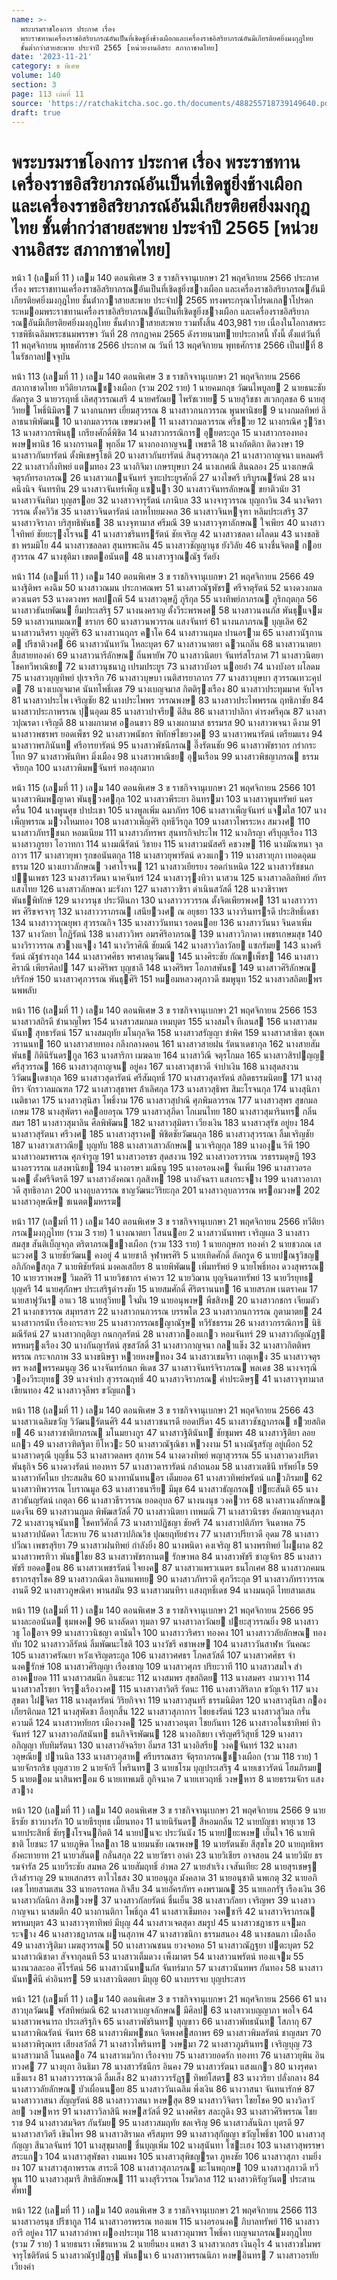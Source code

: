 ```yaml
---
name: >-
  พระบรมราชโองการ ประกาศ เรื่อง
  พระราชทานเครื่องราชอิสริยาภรณ์อันเป็นที่เชิดชูยิ่งช้างเผือกและเครื่องราชอิสริยาภรณ์อันมีเกียรติยศยิ่งมงกุฎไทย
  ชั้นต่ำกว่าสายสะพาย ประจำปี 2565 [หน่วยงานอิสระ สภากาชาดไทย]
date: '2023-11-21'
category: ข พิเศษ
volume: 140
section: 3
page: 113 เล่มที่ 11
source: 'https://ratchakitcha.soc.go.th/documents/488255718739149640.pdf'
draft: true
---
```


# พระบรมราชโองการ ประกาศ เรื่อง พระราชทานเครื่องราชอิสริยาภรณ์อันเป็นที่เชิดชูยิ่งช้างเผือกและเครื่องราชอิสริยาภรณ์อันมีเกียรติยศยิ่งมงกุฎไทย ชั้นต่ำกว่าสายสะพาย ประจำปี 2565 [หน่วยงานอิสระ สภากาชาดไทย]

หน้า 1 (เลมที่ 11 ) เลม 140 ตอนพิเศษ 3 ข ราชกิจจานุเบกษา 21 พฤศจิกายน 2566 ประกาศ เรื่อง พระราชทานเครื่องราชอิสริยาภรณอันเป็นที่เชิดชูยิ่งชางเผือก และเครื่องราชอิสริยาภรณอันมีเกียรติยศยิ่งมงกุฎไทย ชั้นต่ํากวาสายสะพาย ประจําป 2565 ทรงพระกรุณาโปรดเกลาโปรดกระหมอมพระราชทานเครื่องราชอิสริยาภรณอันเป็นที่เชิดชูยิ่งชางเผือก และเครื่องราชอิสริยาภรณอันมีเกียรติยศยิ่งมงกุฎไทย ชั้นต่ํากวาสายสะพาย รวมทั้งสิ้น 403,981 ราย เนื่องในโอกาสพระราชพิธีเฉลิมพระชนมพรรษา วันที่ 28 กรกฎาคม 2565 ดังรายนามทายประกาศนี้ ทั้งนี้ ตั้งแต่วันที่ 11 พฤศจิกายน พุทธศักราช 2566 ประกาศ ณ วันที่ 13 พฤศจิกายน พุทธศักราช 2566 เป็นปที่ 8 ในรัชกาลปจจุบัน

หน้า 113 (เลมที่ 11 ) เลม 140 ตอนพิเศษ 3 ข ราชกิจจานุเบกษา 21 พฤศจิกายน 2566 สภากาชาดไทย ทวีติยาภรณชางเผือก (รวม 202 ราย) 1 นายคมกฤช วัฒนไพบูลย 2 นายธนะชัย ลัดกรูด 3 นายวรฤทธิ์ เลิศสุวรรณเสรี 4 นายศรัณย ไพรัชเวทย 5 นายสุวิชชา สเวกกุลชล 6 นายสุวิทย โพธิ์นิมิตร 7 นางกนกพร เยี่ยมสุวรรณ 8 นางสาวกนกวรรณ พูนพานิชย 9 นางกมลทิพย์ ลีลาธนาพิพัฒน 10 นางกมลวรรณ เขษมวงศ 11 นางสาวกมลวรรณ ศรีชวย 12 นางกรณิศ รูวิชา 13 นางสาวกรพินธุ เกรียงศักดิ์พิชิต 14 นางสาวกรรณิการ อุยตระกูล 15 นางสาวกรองทอง พงษพานิช 16 นางกรานต พุกอิ่ม 17 นางกองกาญจน เพชรดี 18 นางกัตติกา ติดวงษา 19 นางสาวกันยารัตน์ ตั้งพิเชษฐโชติ 20 นางสาวกันยารัตน์ สินสุวรรณกุล 21 นางสาวกาญจนา แหลมศรี 22 นางสาวกิ่งทิพย์ แตมทอง 23 นางกิจิมา เกษรบุษบา 24 นางเกศณี สินฉลอง 25 นางเกษณี จตุรภัทรอาภรณ 26 นางสาวแกนจันทร์ จูฑะประยูรศักดิ์ 27 นางไขศรี บริบูรณรัตน์ 28 นางคนึงนิจ จันทรทิน 29 นางสาวจันทร์เพ็ญ แซนา 30 นางสาวจันทรลักษณ ขยาติวนัย 31 นางสาวจันทิมา บุญสรอย 32 นางสาวจารุรัตน์ เภานิบล 33 นางจารุวรรณ บุญกาวิน 34 นางจิตราวรรณ ตั้งควิวิช 35 นางสาวจินดารัตน์ เลาหไทยมงคล 36 นางสาวจินหจุฑา หลิมประเสริฐ 37 นางสาวจิราภา บริสุทธิพันธ 38 นางจุฑามาส ศรีมณี 39 นางสาวจุฑาลักษณ ใจเพียร 40 นางสาวใจทิพย์ ชัยยะรุงโรจน 41 นางสาวชรินทรรัตน์ ชัยเจริญ 42 นางสาวชลดา ผโลดม 43 นางชลธิชา พรมมิโย 44 นางสาวชลลดา สุนทรพะลิน 45 นางสาวชัญญานุช ยังวิลัย 46 นางชื่นจิตต กอยสุวรรณ 47 นางชุติมา เขตตอนันต 48 นางสาวฐาณณัฐ รัดยัง

หน้า 114 (เลมที่ 11 ) เลม 140 ตอนพิเศษ 3 ข ราชกิจจานุเบกษา 21 พฤศจิกายน 2566 49 นางฐิติพร คงฉิม 50 นางสาวณมน ประกาศณพร 51 นางสาวณัฐพัชร ศรีจาตุรัตน์ 52 นางดวงกมล ดวงเนตร 53 นางดวงพร พลปถพี 54 นางสาวดุษฎี ภูรีกุล 55 นางทิพย์ภาภรณ ภูริกฤตกุล 56 นางสาวธันยพัฒน ยิ้มประเสริฐ 57 นางนงคราญ ตั้งวีระพรพงศ 58 นางสาวนงนภัส พันธุแจม 59 นางสาวนทมณฑ ชรากร 60 นางสาวนพวรรณ แสงจันทร์ 61 นางนภาภรณ บุญเลิศ 62 นางสาวนริศรา บุญศิริ 63 นางสาวนฤภร คาโค 64 นางสาวนฤมล ปานอราม 65 นางสาวนัฐกานต ปรีชาติวงศ 66 นางสาวนันทวัน โหละบุตร 67 นางสาวนาตยา ฉวนกลิ่น 68 นางสาวนาตยา สืบสายทองคํา 69 นางสาวนารีลักษณ ถิ่นพายัพ 70 นางสาวนิตยา จันทร์สโรภาศ 71 นางสาวนิตยา โชคทวีพาณิชย 72 นางสาวนุชนาฏ เปรมประยูร 73 นางสาวบังอร นอยอ่ํา 74 นางบังอร ผโลดม 75 นางสาวบุญทิพย์ ปุเรจาริก 76 นางสาวบุษบา เนติสารยาภากร 77 นางสาวบุษบา สุวรรณเทวะคุปต 78 นางเบญจมาศ นันทโพธิ์เดช 79 นางเบญจมาส กิตติรุงเรือง 80 นางสาวประทุมมาศ จับโจร 81 นางสาวประไพ เจริญชัย 82 นางประไพพร วรรณพงษ 83 นางสาวประไพพรรณ ฤทธิภาชัย 84 นางสาวประภาพรรณ ปุนอุดม 85 นางสาวปาจรีย ดีสิน 86 นางสาวปาลิกา ดํารงศรีคุณ 87 นางสาวปุณรดา เจริญดี 88 นางผกามาศ ออนขาว 89 นางผกามาส ธรรมรส 90 นางสาวพจนา ดีงาม 91 นางสาวพชรพร ยอดเพ็ชร 92 นางสาวพนัชกร พิทักษ์ไชยวงศ 93 นางสาวพนารัตน์ เตรียมแรง 94 นางสาวพรภินันท ศรีอารยารัตน์ 95 นางสาวพัชนีภรณ อึ๊งรัตนชัย 96 นางสาวพัชรากร กรํากระโทก 97 นางสาวพันทิพา มิ่งเมือง 98 นางสาวพาณิชย อุนเรือน 99 นางสาวพิชญาภรณ ธรรมจริยกุล 100 นางสาวพิมพจันทร์ ทองสุกมาก

หน้า 115 (เลมที่ 11 ) เลม 140 ตอนพิเศษ 3 ข ราชกิจจานุเบกษา 21 พฤศจิกายน 2566 101 นางสาวพิมพญาดา พันธุวงศกุล 102 นางสาวพีระยา อินทรมา 103 นางสาวพูนทรัพย์ นครครื้น 104 นางพูนศุข ปาปะเขา 105 นางพูลเพิ่ม ฉมาภัทร 106 นางสาวเพ็ญจันทร์ แจมใส 107 นางเพ็ญพรรณ มวงใหมทอง 108 นางสาวเพ็ญศิริ ฤทธีวีรกูล 109 นางสาวไพรระหง สมวงศ 110 นางสาวภัทรชนก หอมเนียม 111 นางสาวภัทรพร สุนทรกิจประไพ 112 นางภิรญา ศรีบุญเรือง 113 นางสาวภูรยา โอวาทกา 114 นางมณีรัตน์ วิชายง 115 นางสาวมนัสศรี คชวงษ 116 นางมัณฑนา จุลถาวร 117 นางสาวยุพา รุกขอนันตกุล 118 นางสาวยุพารัตน์ ดวงแกว 119 นางสาวยุภา เทอดอุดมธรรม 120 นางเยาวลักษณ วงศาโรจน 121 นางสาวเยียรยง รอดกําเหนิด 122 นางสาวรัชชนก ปนเพชร 123 นางสาวรัตนา นาคจันทร์ 124 นางสาวรุงทิวา นาสวน 125 นางสาวลลิลทิพย์ ภัทรแสงไทย 126 นางสาวลักษณา มะรังกา 127 นางสาววชิรา ดําเนินสวัสดิ์ 128 นางวชิราพร พันธพิทักษ์ 129 นางวรนุช ประวัตินภา 130 นางสาววรวรรณ ตั้งจิตเพียรพงศ 131 นางสาววราพร ศิริขจรจารุ 132 นางสาววราภรณ เสนียวงศ ณ อยุธยา 133 นางวรินทรรดี ประสิทธิ์เดชา 134 นางสาววรุณยุพา สุวรรณกิจ 135 นางสาววันทนา รอดนอย 136 นางสาววันนา จินดาเพิ่ม 137 นางวัลยา โกฏิรัตน์ 138 นางสาววิพร อมรศิริอาภรณ 139 นางสาววิภาดา เพชรเกษมสุข 140 นางวิราวรรณ สวางแจง 141 นางวิราศิณี ชัยมณี 142 นางสาววิลาวัลย แซกรัมย 143 นางศรีรัตน์ ณัฐธํารงกุล 144 นางสาวศศิธร พรศาลนุวัฒน 145 นางศิระชัย กัณฑเพ็ชร 146 นางสาวศิราณี เพียรศิลป 147 นางศิริพร บุญชาลี 148 นางศิริพร โอภาสพันธ 149 นางสาวศิริลักษณ บริรักษ์ 150 นางสาวศุภวรรณ พันธุศิริ 151 หมอมหลวงศุภาวดี ชมพูนุท 152 นางสาวสถิตยพร นพพลับ

หน้า 116 (เลมที่ 11 ) เลม 140 ตอนพิเศษ 3 ข ราชกิจจานุเบกษา 21 พฤศจิกายน 2566 153 นางสาวสถิรดี ชํานาญไพร 154 นางสาวสมกมล เหมบุตร 155 นางสมใจ ทีเลนส 156 นางสาวสมนันท สุทธารัตน์ 157 นางสมฤทัย มโนกุลจิต 158 นางสาวสรัญญา ขําพิศ 159 นางสาวสาธิตา ชุณหวรานนท 160 นางสาวสายทอง กลึงกลางดอน 161 นางสาวสายฝน รัตนาเดชากุล 162 นางสายสัมพันธ กิตินิรันดรกูล 163 นางสาริกา เมฆฉาย 164 นางสาวิณี จตุรโกมล 165 นางสาวสิรปญญ ศรีสุวรรณ 166 นางสาวสุกาญจน อยู่คง 167 นางสาวสุชาวดี จําปาเงิน 168 นางสุดสงวน วิวัฒนเดชากุล 169 นางสาวสุดารัตน์ ศรีสัมฤทธิ์ 170 นางสาวสุดารัตน์ สถิตธรรมนิตย 171 นางสุทิรา จักรวาลมณฑล 172 นางสาวสุธาพร ล้ําเลิศกุล 173 นางสาวสุธิพร สิมะโรจนกุล 174 นางสุนิภา เนติธาดา 175 นางสาวสุนิสา โพธิ์งาม 176 นางสาวสุปาณี ศุภพิมลวรรณ 177 นางสาวสุพร สุขกมลเกษม 178 นางสุพัตรา คลอยอรุณ 179 นางสาวสุภีดา โกเมนไทย 180 นางสาวสุมารินทร กลิ่นสมร 181 นางสาวสุมาลิน ศีลพิพัฒน 182 นางสาวสุมิตรา เวียงเงิน 183 นางสาวสุรัช อยู่ยง 184 นางสาวสุรัตนา ศรีวงศ 185 นางสาวสุรางค พิชิตชัยวัฒนกุล 186 นางสาวสุวรรณา ลิ้มเจริญชัย 187 นางสาวเสาวณีย บุญทับ 188 นางสาวเสาวลักษณ นวเจริญกุล 189 นางองุน รีพี 190 นางสาวอมรพรรณ ศุภจํารูญ 191 นางสาวอรชร สุดสงวน 192 นางสาวอรวรรณ วรธรรมดุษฎี 193 นางอรวรรณ แสงพานิชย 194 นางอรษา มณีธนู 195 นางอรอนงค จั่นเพิ่ม 196 นางสาวอรอนงค ตั้งศรีจิตรดี 197 นางสาวอังคณา กุลสิงห 198 นางอัจฉรา แสงกระจาง 199 นางสาวอาภาวดี สุทธิอาภา 200 นางอุบลวรรณ ชาญวัฒนะวิริยะกุล 201 นางสาวอุบลวรรณ พรอมวงษ 202 นางสาวอุษณีษ ชเนตตมหรรฆ

หน้า 117 (เลมที่ 11 ) เลม 140 ตอนพิเศษ 3 ข ราชกิจจานุเบกษา 21 พฤศจิกายน 2566 ทวีติยาภรณมงกุฎไทย (รวม 3 ราย) 1 นางณาตยา โสนนอย 2 นางสาวนันทพร เจริญผล 3 นางสาวสมสุข สันติเบ็ญจกุล ตริตาภรณชางเผือก (รวม 133 ราย) 1 นายกฤษกร ทองคํา 2 นายชวภณ เสนะวงศ 3 นายชัยวัฒน คงอยู่ 4 นายชาลี จุฬาพรศิริ 5 นายเทิดศักดิ์ ลัดกรูด 6 นายปณฐวิชญ อภิภักคสกุล 7 นายพิชัยรัตน์ มงคลเสถียร 8 นายพิพัฒน เพิ่มทรัพย์ 9 นายโพธิ์ทอง ดวงสุพรรณ 10 นายวราพงษ วิมลศิริ 11 นายวิชชากร คําควร 12 นายวิฌาน บุญจินดาทรัพย์ 13 นายวีรยุทธ บุญศรี 14 นายศุภักษร ประเสริฐดํารงชัย 15 นายสมศักดิ์ ศิริตรานนท 16 นายสรภพ เนตราคม 17 นายสาฟูวันร อาแว 18 นายสุวิทย ใจมั่น 19 นายอนุพงษ พืชสิงห 20 นางสาวกชกร เจียมตัว 21 นางกชวรรณ สมุทรสาร 22 นางสาวกนกวรรณ บรรพโต 23 นางสาวกนกวรรณ ภูตามาตย 24 นางสาวกรนัท เรืองกระจาย 25 นางสาวกรรณธญาณัฐษ ทวีรัชธรรม 26 นางสาวกรรณิการ นิธิมณีรัตน์ 27 นางสาวกฤติญา กนกกุลรัตน์ 28 นางสาวกองแกว หอมจันทร์ 29 นางสาวกัญณัฏฐ พรหมรุงเรือง 30 นางกันญารัตน์ สุขสวัสดิ์ 31 นางสาวกาญจนา กลาแข็ง 32 นางสาวกิตติพรพรรณ กระจกภาพ 33 นางขนิษฐา หวยหงษทอง 34 นางสาวเขมจิรา เกตุเหง 35 นางสาวจตุรพร หงสพรรคมนุญ 36 นางจันทร์กนก พิเดช 37 นางสาวจันทร์จิราภรณ พลเดช 38 นางจารุณี วองวีระยุทธ 39 นางจําปา สุวรรณฤทธิ์ 40 นางสาวจิราภรณ คําประดิษฐ 41 นางสาวจุฑามาส เขียนทอง 42 นางสาวจุลีพร ขวัญแกว

หน้า 118 (เลมที่ 11 ) เลม 140 ตอนพิเศษ 3 ข ราชกิจจานุเบกษา 21 พฤศจิกายน 2566 43 นางสาวเฉลิมขวัญ วิวัฒนรัตนศิริ 44 นางสาวชนารดี ยอดปรีดา 45 นางสาวชัชฎาภรณ ชวยสถิตย 46 นางสาวชาติยาภรณ มโนมยางกูร 47 นางสาวฐิตินันท ชัยชุมพร 48 นางสาวฐิติยา ลอยแกว 49 นางสาวฑิตฐิตา ยีโหวะ 50 นางสาวณัฐณิชา หวงงาม 51 นางณัฐสรัญ อยู่เผือก 52 นางสาวดรุณี บุญชื่น 53 นางสาวดลพร สุภาพ 54 นางดวงทิพย์ พญาสุวรรณ 55 นางสาวดวงปริตา พันธุกิจ 56 นางดวงรัตน์ ทองหาร 57 นางสาวดารารัตน์ กล่ําถนอม 58 นางสาวเตชินี ทรัพย์โข 59 นางสาวทัศไนย ประสมสิน 60 นางทานันทนอร เต็มยอด 61 นางสาวทิพย์พรัตน์ แกวภิรมย 62 นางสาวทิพวรรณ โบราณมูล 63 นางสาวธนารีย มีมุข 64 นางสาวธัญภรณ ปยะสันติ 65 นางสาวธันญรัตน์ เกตุลา 66 นางสาวธีรวรรณ ยอดอุบล 67 นางนงนุช วงควาร 68 นางสาวนงลักษณ แดงจีน 69 นางสาวนฤมล พิพัฒสวัสดิ์ 70 นางสาวนิตยา เทพมณี 71 นางสาวนิรชร อัคฆกาญจนสุภา 72 นางสาวนุจนันท โชคทวีศักดิ์ 73 นางสาวปฏิชญา ชัยศรี 74 นางสาวปติภัทร จินดาพล 75 นางสาวปนัดดา โสะหาบ 76 นางสาวปภิณวิช ปุณยฤทัยธํารง 77 นางสาวปรียาวดี อุดม 78 นางสาวปวีณา เพชรสุริยา 79 นางสาวฝนทิพย์ กําลังยิ่ง 80 นางพนิดา คงเจริญ 81 นางพรทิพย์ ไผผาด 82 นางสาวพรทิวา พันธไชย 83 นางสาวพัชรกานต รักษาพล 84 นางสาวพัชรี ชาญจักร 85 นางสาวพัชรี ยอดออน 86 นางสาวเพชรรัตน์ ใจยงค 87 นางสาวแพรวเนตร ธนโกเศศ 88 นางสาวภคมน ธรากรสุรโชค 89 นางสาวภณิดา อินทแพทย 90 นางสาวภัทรวดี ศุภวีระกุล 91 นางสาวภัทราวรรณ งานดี 92 นางสาวภูษณิศา พานสมัน 93 นางสาวมนทิรา แสงฤทธิ์เดช 94 นางมนฤดี ไทยสามเสน

หน้า 119 (เลมที่ 11 ) เลม 140 ตอนพิเศษ 3 ข ราชกิจจานุเบกษา 21 พฤศจิกายน 2566 95 นางละออนันต ชุมพงค 96 นางลัดดา ทุมลา 97 นางสาวลาวัณย ปยะสุวรรณยิ่ง 98 นางสาววธู โออาจ 99 นางสาววนิชญา ตานันใจ 100 นางสาววริศรา ทองคง 101 นางสาววลัยลักษณ ทองทับ 102 นางสาววลีรัตน์ ลิ้มพัฒนะโชติ 103 นางวัชรี คชาพงษ 104 นางสาววันสาฬห วันคณะ 105 นางสาวศรัณยา หวังเจริญตระกูล 106 นางสาวศศธร โภคสวัสดิ์ 107 นางสาวศศิธร จํานงครักษ์ 108 นางสาวศิริญญา เรืองชาญ 109 นางสาวศุภร ปริยะวาที 110 นางสาวสมใจ สําอางคยอด 111 นางสาวสมนึก อินชะนะ 112 นางสมพร สุขสถิตย 113 นางสมศร งามวาจา 114 นางสาวสโรชยา จิรรุงเรืองวงศ 115 นางสาวสาวิตรี รัตนะ 116 นางสาวสิริลาภ ขวัญเจ้า 117 นางสุขตา ใฝจิตร 118 นางสุดารัตน์ วิริยกิจจา 119 นางสาวสุนทรี ธรรมนิมิตร 120 นางสาวสุนิสา กองเกียรติกมล 121 นางสุพัดชา ลือทุกสิ้น 122 นางสาวสุภาการ ไชยธงรัตน์ 123 นางสาวสุวิมล กรั่นความดี 124 นางสาวหทัยกร เมืองวงค 125 นางสาวอนุตา ไชยกันทา 126 นางสาวอโนชาทิพย์ ทิวจันทร์ 127 นางสาวอภัสนันท ธนกิจจิรพัฒน 128 นางอภิชยา เจริญศรีวิสุทธิ์ 129 นางสาวอภิญญา ทับทิมรัตนา 130 นางสาวอัจฉริยา อิ่มรส 131 นางอิสรีย วงคจันทร์ 132 นางสาวอุษณีย ปานนิล 133 นางสาวอุสาห ศรีบรรณสาร จัตุรถาภรณชางเผือก (รวม 118 ราย) 1 นายจักรกริช บุญสวาย 2 นายจักรี ไพรินทร 3 นายชโรม บุญประเสริฐ 4 นายเชาวรัตน์ โฮมภิรมย 5 นายตอม นาสินพรอม 6 นายเทพเมธี ภูกิจนาค 7 นายเทวฤทธิ์ วงษหาร 8 นายธรรมจักร แสงสวาง

หน้า 120 (เลมที่ 11 ) เลม 140 ตอนพิเศษ 3 ข ราชกิจจานุเบกษา 21 พฤศจิกายน 2566 9 นายธีรชัย ชาวบางรัก 10 นายธีรยุทธ เมี้ยนทอง 11 นายนิรันดร สีหอมกลิ่น 12 นายบัญชา พายุเวช 13 นายประสิทธิ์ ชัยรุงโรจนกิตติ 14 นายปนจะ ประวันนัง 15 นายปยะพงษ เย็นใจ 16 นายพิชาติ โยชนะ 17 นายภูษิต ไหลลา 18 นายมนชัย เณรพงษ 19 นายรัตนชัย สีสุขโข 20 นายฤทธิพร อังคะทายาท 21 นายวสันต กลั่นสกุล 22 นายวัชรา อาดํา 23 นายวิเชียร อาจสอน 24 นายวินัย ธรรมจํารัส 25 นายวีระชัย สมพล 26 นายสัมฤทธิ์ อําพล 27 นายสําเริง เจสันเทียะ 28 นายสุรเชษฐ เริงสําราญ 29 นายเสกสรร ตาไวไธสง 30 นายอนุกูล มังคลาด 31 นายอนุชาติ นพเกตุ 32 นายอภิเดช ไทยสามเสน 33 นายอรรถพล กิจสืบ 34 นายอัครภัทร คงพรามณ 35 นายเอกรัฐ เรืองเงิน 36 นางสาวกัลนิกา สิงหวงษ 37 นางสาวกัลยรัตน์ ชื่นเย็น 38 นางสาวกัลยา เจริญพร 39 นางสาวกาญจนา นาสมตึก 40 นางกานติกา โพธิ์กูล 41 นางสาวเข็มทอง วงคชารี 42 นางสาวจิราภรณ พรหมบุตร 43 นางสาวจุฑาทิพย์ มีบุญ 44 นางสาวเจตสุดา สมรูป 45 นางสาวชฎาธาร แจมกระจาง 46 นางสาวชฎาภรณ ผานสุภาพ 47 นางสาวชนิกา ธรรมสนอง 48 นางชลนภา เมืองลือ 49 นางสาวฐิติมา เมฆสุวรรณ 50 นางสาวณชนน ยวงจอหอ 51 นางสาวณัฏฐยา ปตะบุตร 52 นางสาวณิชาดา สัจจากุลนที 53 นางสาวเต็มดวง เพ็งมาตร 54 นางสาวนพรัตน์ ทองแจม 55 นางนวลละออ ศิโรรัตน์ 56 นางสาวนันทนภัส จันทร์มาก 57 นางสาวนันทพร กันทอง 58 นางสาวนันทศินี คําอินทร 59 นางสาวนิตตยา มีบุญ 60 นางบรรจบ บุญประสาร

หน้า 121 (เลมที่ 11 ) เลม 140 ตอนพิเศษ 3 ข ราชกิจจานุเบกษา 21 พฤศจิกายน 2566 61 นางสาวบุลวัฒน จรัสทิพย์มณี 62 นางสาวเบญจลักษณ มีศิลป 63 นางสาวเบญญาภา พอใจ 64 นางสาวพจนารถ ประเสริฐกิจ 65 นางสาวพัชรินทร บุญขาว 66 นางสาวพัทธนันท โสภากุ 67 นางสาวพิณรัตน์ จันทร 68 นางสาวพิมพชนก จิตพงศสถาพร 69 นางสาวพิมลรัตน์ ชาญสมร 70 นางสาวพิรุณทร เสียงสวัสดิ์ 71 นางสาวไพรินทร วงษมา 72 นางสาวภูมรินทร เจริญบุญ 73 นางสาวมาลี โนนคลอ 74 นางสาวเมวิกา เรืองจาบ 75 นางสาวยอดรัก ทองทา 76 นางสาวยุพิน อินทวงศ 77 นางยุภา อินธิมา 78 นางสาวรัชนีกร อินคง 79 นางสาวรัตนา แสงแกว 80 นางรุศดา แข็งแรง 81 นางสาววรรณวดี ลิ้มเส็ง 82 นางสาววรรัฏฐ ทิพย์โสตร 83 นางวริยา ปลั่งกลาง 84 นางสาววลัยลักษณ บัวเผื่อนนอย 85 นางสาววันเฉลิม พึ่งเงิน 86 นางวาสนา จันทนารักษ์ 87 นางสาววาสนา สัญญรัตน์ 88 นางสาววาสนา หงษสุด 89 นางสาววิจิตรา ไชยโชค 90 นางวิลาวัลย วงษหาร 91 นางสาววิลาสินี พงษสวัสดิ์ 92 นางศศิธร สละกูดิง 93 นางสาวศิริพรรณ ไชยราช 94 นางสาวสมจิตร กันรัมย 95 นางสาวสมฤทัย ชลเจริญ 96 นางสาวสันนิภา บุตรดี 97 นางสาวสาวิตรี เขินไพร 98 นางสาวสิรามล ศรีสมุทร 99 นางสาวสุกัญญา ขวัญโพธิ์ชา 100 นางสาวสุกัญญา สีนวลจันทร์ 101 นางสุขุมาลย ชื่นบุญเพิ่ม 102 นางสุนันทา โซะเฮง 103 นางสาวสุพรรษา สระแกว 104 นางสาวสุพัชตา งามแพง 105 นางสาวสุพิชญรดา ภูหงชัย 106 นางสาวสุภา งามยิ่งยง 107 นางสาวสุภาพรรณ สาระดี 108 นางสาวสุภาภรณ มะโนพฤกษ 109 นางสาวสุภาวดี ทวีพูน 110 นางสาวสุมารี สิทธิลักษณ 111 นางสุรีวรรณ โรมวิลาส 112 นางสาวหิรัญวันต ประสานศัพท

หน้า 122 (เลมที่ 11 ) เลม 140 ตอนพิเศษ 3 ข ราชกิจจานุเบกษา 21 พฤศจิกายน 2566 113 นางสาวอรนุช ปรีชากูล 114 นางสาวอรพรรณ ทองแพ 115 นางอรอนงค ภิบาลทรัพย์ 116 นางสาวอารี อยู่คง 117 นางสาวอําพา ผองประทุม 118 นางสาวอุมาพร โพธิ์คา เบญจมาภรณมงกุฎไทย (รวม 7 ราย) 1 นายธนรา เพ็ชรแหวน 2 นายยืนยง แพสา 3 นางสาวเกสร เงินอุไร 4 นางสาวชไมพร จารุโชติรัตน์ 5 นางสาวณัฐปฏฐ พันธนา 6 นางสาวพรรณนิภา หงษอินทร 7 นางสาวอรทัย เวียงคํา
